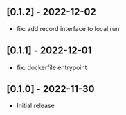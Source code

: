 ## [0.1.2] - 2022-12-02

- fix: add record interface to local run

## [0.1.1] - 2022-12-01

- fix: dockerfile entrypoint

## [0.1.0] - 2022-11-30

- Initial release
